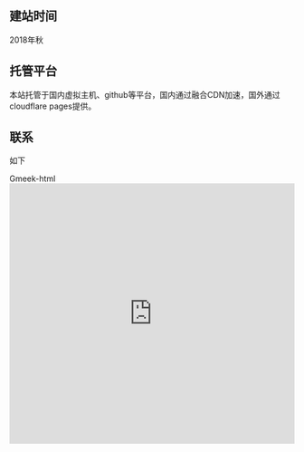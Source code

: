 ## 建站时间
2018年秋
## 托管平台
本站托管于国内虚拟主机、github等平台，国内通过融合CDN加速，国外通过cloudflare pages提供。
## 联系
如下

Gmeek-html<iframe src="https://f.wps.cn/ksform/w/write/rWLVPoGi#routePromt" width="100%" height="460px" frameborder="0" allowfullscreen="true"></iframe>